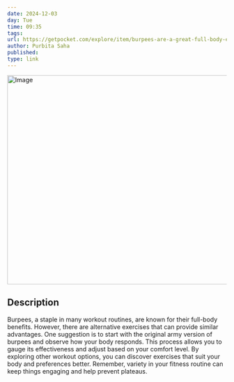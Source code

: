 ```yaml
---
date: 2024-12-03
day: Tue
time: 09:35
tags:
url: https://getpocket.com/explore/item/burpees-are-a-great-full-body-exercise-but-there-are-other-options
author: Purbita Saha
published: 
type: link
---
```


<img src="https://pocket-image-cache.com/1200x/filters:format(jpg):extract_focal()/https%3A%2F%2Fpocket-syndicated-images.s3.amazonaws.com%2Farticles%2F7973%2F1655862841_62b26e34f3e59.png" width="854" height="480" alt="Image" />

## Description
Burpees, a staple in many workout routines, are known for their full-body benefits. However, there are alternative exercises that can provide similar advantages. One suggestion is to start with the original army version of burpees and observe how your body responds. This process allows you to gauge its effectiveness and adjust based on your comfort level. By exploring other workout options, you can discover exercises that suit your body and preferences better. Remember, variety in your fitness routine can keep things engaging and help prevent plateaus.